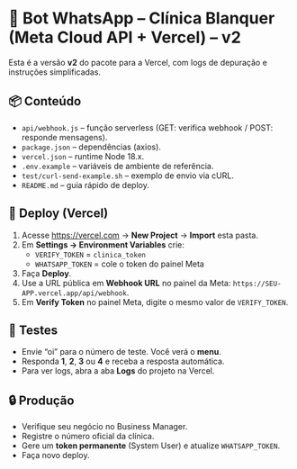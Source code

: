 # 🤖 Bot WhatsApp – Clínica Blanquer (Meta Cloud API + Vercel) – v2

Esta é a versão **v2** do pacote para a Vercel, com logs de depuração e instruções simplificadas.

## 📦 Conteúdo
- `api/webhook.js` – função serverless (GET: verifica webhook / POST: responde mensagens).
- `package.json` – dependências (axios).
- `vercel.json` – runtime Node 18.x.
- `.env.example` – variáveis de ambiente de referência.
- `test/curl-send-example.sh` – exemplo de envio via cURL.
- `README.md` – guia rápido de deploy.

## 🚀 Deploy (Vercel)
1. Acesse https://vercel.com → **New Project** → **Import** esta pasta.
2. Em **Settings → Environment Variables** crie:
   - `VERIFY_TOKEN` = `clinica_token`
   - `WHATSAPP_TOKEN` = cole o token do painel Meta
3. Faça **Deploy**.
4. Use a URL pública em **Webhook URL** no painel da Meta: `https://SEU-APP.vercel.app/api/webhook`.
5. Em **Verify Token** no painel Meta, digite o mesmo valor de `VERIFY_TOKEN`.

## 🧪 Testes
- Envie “oi” para o número de teste. Você verá o **menu**.
- Responda **1**, **2**, **3** ou **4** e receba a resposta automática.
- Para ver logs, abra a aba **Logs** do projeto na Vercel.

## 🔒 Produção
- Verifique seu negócio no Business Manager.
- Registre o número oficial da clínica.
- Gere um **token permanente** (System User) e atualize `WHATSAPP_TOKEN`.
- Faça novo deploy.
